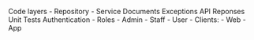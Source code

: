 Code layers
	- Repository
	- Service
Documents
Exceptions
API Reponses
Unit Tests
Authentication
	- Roles
		- Admin
		- Staff
		- User
	- Clients:
		- Web
		- App
